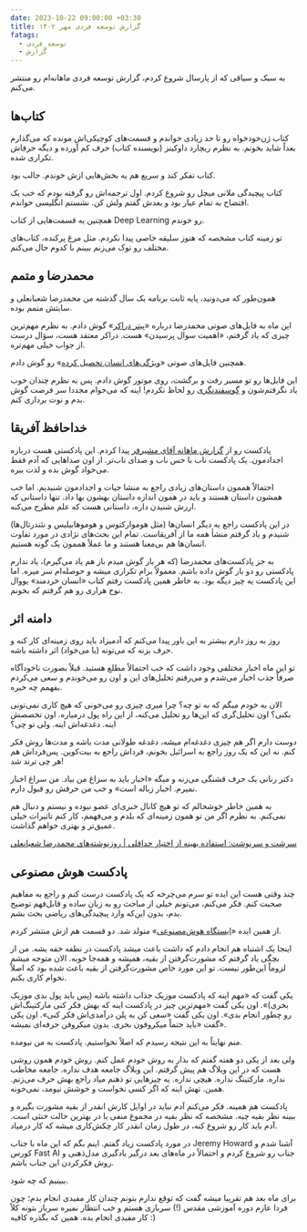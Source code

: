 ```yaml
---
date: 2023-10-22 09:00:00 +03:30
title: گزارش توسعه فردی مهر ۱۴۰۲
fatags:
  - توسعه_فردی
  - گزارش
---
```

به سبک و سیاقی که از پارسال شروع کردم، گزارش توسعه فردی ماهانه‌ام رو منتشر می‌کنم. 

## کتاب‌ها
کتاب ژن‌خودخواه رو تا حد زیادی خواندم و قسمت‌های کوچیکی‌اش مونده که می‌گذارم بعداً شاید بخونم. به نظرم ریچارد داوکینز (نویسنده کتاب) حرف کم آورده و دیگه حرفاش تکراری شده. 

کتاب تفکر کند و سریع هم یه بخش‌هایی ازش خوندم. جالب بود. 

کتاب پیچیدگی ملانی میچل رو شروع کردم. اول ترجمه‌اش رو گرفته بودم که خب یک افتضاح به تمام عیار بود و بعدش گفتم ولش کن. نشستم انگلیسی خواندم. 

همچنین یه قسمت‌هایی از کتاب Deep Learning رو خوندم. 

تو زمینه کتاب مشخصه که هنوز سلیقه خاصی پیدا نکردم. مثل مرغ پرکنده، کتاب‌های مختلف رو نوک می‌زنم ببینم با کدوم حال می‌کنم. 
## محمدرضا و متمم
همون‌طور که می‌دونید، پایه ثابت برنامه یک سال گذشته من محمدرضا شعبانعلی و سایتش متمم بوده. 

این ماه به فایل‌های صوتی محمدرضا درباره «[پیتر دراکر](https://motamem.org/%d9%81%d8%a7%db%8c%d9%84-%d8%b5%d9%88%d8%aa%db%8c-%d9%be%db%8c%d8%aa%d8%b1-%d8%af%d8%b1%d8%a7%da%a9%d8%b1/)» گوش دادم. به نظرم مهم‌ترین چیزی که یاد گرفتم، «اهمیت سوال پرسیدن» هست. دراکر معتقد هست، سؤال درست از جواب خیلی مهم‌تره. 

همچنین فایل‌های صوتی «[ویژگی‌های انسان تحصیل کرده](https://motamem.org/%D9%88%DB%8C%DA%98%DA%AF%DB%8C%E2%80%8C%E2%80%8C%D9%87%D8%A7%DB%8C-%D8%A7%D9%86%D8%B3%D8%A7%D9%86-%D8%AA%D8%AD%D8%B5%DB%8C%D9%84%E2%80%8C%DA%A9%D8%B1%D8%AF%D9%87/)» رو گوش دادم‌. 

این فایل‌ها رو تو مسیر رفت و برگشت، روی موتور گوش دادم. پس به نظرم چندان خوب یاد نگرفتم‌شون و [گوسفندنگری](https://mrshabanali.com/%D8%A8%D9%87%D8%B1%D9%87-%D8%A8%D8%B1%D8%AF%D8%A7%D8%B1%DB%8C-%D8%A7%D8%B2-%D8%B8%D8%B1%D9%81%DB%8C%D8%AA-%D9%87%D8%A7-%D9%88-%D9%86%DA%AF%D8%B1%D8%B4-%DA%AF%D9%88%D8%B3%D9%81%D9%86%D8%AF%D8%A7%D9%86/) رو لحاظ نکردم! اینه که می‌خوام مجددا سر فرصت گوش بدم و نوت برداری کنم. 

## خداحافظ آفریقا
پادکست رو از [گزارش ماهانه آقای مشیرفر](https://moshirfar.com/%DA%AF%D8%B2%D8%A7%D8%B1%D8%B4-%D8%AA%D9%88%D8%B3%D8%B9%D9%87-%D9%81%D8%B1%D8%AF%DB%8C-%D8%A7%D8%B1%D8%AF%DB%8C%D8%A8%D9%87%D8%B4%D8%AA/) پیدا کردم. این پادکستی هست درباره اجدادمون. یک پادکست ناب با حس ناب و صدای ناب‌تر. از اون صداهایی که آدم فقط می‌خواد گوش بده و لذت ببره.  

احتمالاً هممون داستان‌های زیادی راجع به منشا حیات و اجدادمون شنیدیم. اما خب همشون داستان هستند و باید در همون اندازه داستان بهشون بها داد. تنها داستانی که ارزش شنیدن داره، داستانی هست که علم مطرح می‌کنه. 

در این پادکست راجع به دیگر انسان‌ها (مثل هوموارکتوس و هوموهابیلیس و نئندرتال‌ها) شنیدم و یاد گرفتم منشأ همه ما از آفریقاست. تمام این بحث‌های نژادی در مورد تفاوت انسان‌ها هم بی‌معنا هستند و ما عملاً هممون یک گونه هستیم. 

به جز پادکست‌های محمدرضا (که هر بار گوش میدم باز هم یاد می‌گیرم)، یاد ندارم پادکستی رو دو بار گوش داده باشم. معمولاً برام تکراری میشه و حوصله‌ام سر میره. اما این پادکست یه چیز دیگه بود. به خاطر همین پادکست رفتم کتاب «انسان خردمند» یووال نوح هراری رو هم گرفتم که بخونم. 
## دامنه اثر
روز به روز دارم بیشتر به این باور پیدا می‌کنم که آدمیزاد باید روی زمینه‌ای کار کنه و حرف بزنه که می‌تونه (یا می‌خواد) اثر داشته باشه. 

تو این ماه اخبار مختلفی وجود داشت که خب احتمالاً مطلع هستید. قبلاً بصورت ناخودآگاه صرفاً جذب اخبار می‌شدم و می‌رفتم تحلیل‌های این و اون رو می‌خوندم و سعی می‌کردم بفهمم چه خبره. 

الان به خودم میگم که به تو چه؟ چرا میری چیزی رو می‌خونی که هیچ کاری نمی‌تونی بکنی؟ اون تحلیل‌گری که این‌ها رو تحلیل می‌کنه، از این راه پول درمیاره. اون تخصصش اینه. دغدغه‌اش اینه. ولی تو چی؟

دوست دارم اگر هم چیزی دغدغه‌ام میشه، دغدغه طولانی مدت باشه و مدت‌ها روش فکر کنم. نه این که یک روز راجع به اسرائیل بخونم، فرداش راجع به بیت‌کوین. پس‌فرداش هم هر چی ترند شد! 

دکتر رنانی یک حرف قشنگی می‌زنه و میگه «اخبار باید به سراغ من بیاد. من سراغ اخبار نمیرم. اخبار زباله است» و خب من حرفش رو قبول دارم. 

به همین خاطر خوشحالم که تو هیچ کانال خبری‌ای عضو نبوده و نیستم و دنبال هم نمی‌کنم. به نظرم اگر من تو همون زمینه‌ای که بلدم و می‌فهمم، کار کنم تاثیرات خیلی عمیق‌تر و بهتری خواهم گذاشت‌. 

[سرشت و سرنوشت: استفاده بهینه از اختیار حداقلی | روزنوشته‌های محمدرضا شعبانعلی](https://mrshabanali.com/%D8%B3%D8%B1%D8%B4%D8%AA-%D9%88-%D8%B3%D8%B1%D9%86%D9%88%D8%B4%D8%AA-%D8%A7%D8%B3%D8%AA%D9%81%D8%A7%D8%AF%D9%87-%D8%A8%D9%87%DB%8C%D9%86%D9%87-%D8%A7%D8%B2-%D8%A7%D8%AE%D8%AA%DB%8C%D8%A7%D8%B1-%D8%AD/)

## پادکست هوش مصنوعی
چند وقتی هست این ایده تو سرم می‌چرخه که یک پادکست درست کنم و راجع به مفاهیم صحبت کنم. فکر می‌کنم، می‌تونم خیلی از مباحث رو به زبان ساده و قابل‌فهم توضیح بدم، بدون این‌که وارد پیچیدگی‌های ریاضی بحث بشم. 

از همین ایده «[ایستگاه هوش‌مصنوعی](https://aprd.ir/podcast/)» متولد شد. دو قسمت هم ازش منتشر کردم. 

اینجا یک اشتباه هم انجام دادم که داشت باعث میشد پادکست در نطفه خفه بشه. من از بچگی یاد گرفتم که مشورت‌گرفتن از بقیه، همیشه و همه‌جا خوبه. الان متوجه میشم لزوماً این‌طور نیست. تو این مورد خاص مشورت‌گرفتن از بقیه باعث شده بود که اصلاً نخوام کاری بکنم. 

یکی گفت که «مهم اینه که پادکست موزیک جذاب داشته باشه (پس باید پول بدی موزیک بخری)». اون‌ یکی گفت «مهم‌ترین چیز در پادکست اینه که بهش فکر کنی مارکتینگ‌اش رو چطور انجام بدی». اون یکی گفت «سعی کن به پلن درآمدی‌اش فکر کنی». اون یکی گفت «باید حتماً میکروفون بخری. بدون میکروفن حرفه‌ای نمیشه». 

منم نهایتاً به این نتیجه رسیدم که اصلاً نخواستیم. پادکست به من نیومده. 

ولی بعد از یکی دو هفته گفتم که بذار به روش خودم عمل کنم. روش خودم همون روشی هست که در این وبلاگ هم پیش گرفتم. این وبلاگ جامعه هدف نداره. جامعه مخاطب نداره. مارکتینگ نداره. هیچی نداره. یه چیزهایی تو ذهنم میاد راجع بهش حرف می‌زنم. همین. تهش اینه که اگر کسی نخواست و خوشش نیومد، نمی‌خونه. 

پادکست هم همینه. فکر می‌کنم آدم نباید در اوایل کارش انقدر از بقیه مشورت بگیره و ببینه نظر بقیه چیه. مشخصه که نظر بقیه در مجموع منفی یا در بهترین حالت خنثی است. آدم باید کار رو شروع کنه، در طول زمان انقدر کار چکش‌کاری میشه که کار درمیاد. 

در مورد پادکست زیاد گفتم. اینم بگم که این ماه با جناب Jeremy Howard آشنا شدم و کورس Fast AI جناب رو شروع کردم و احتمالاً در ماه‌های بعد درگیر یادگیری مدل‌ذهنی و روش فکرکردن این جناب باشم. 

ببینیم که چه شود. 

برای ماه بعد هم تقریبا میشه گفت که توقع ندارم بتونم چندان کار مفیدی انجام بدم؛ چون فردا عازم دوره آموزشی مقدس (!) سربازی هستم و خب انتظار نمیره سرباز بتونه کلاً کار مفیدی انجام بده. همین که بگذره کافیه :) 

